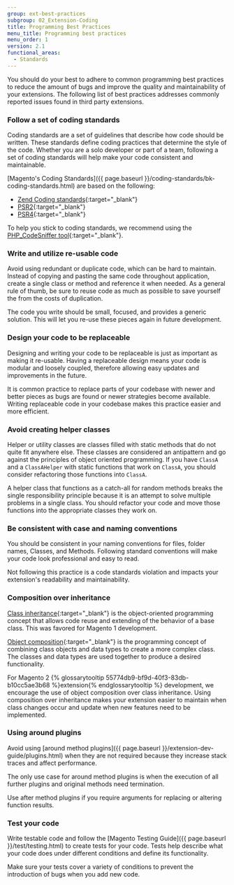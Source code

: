 ```yaml
---
group: ext-best-practices
subgroup: 02_Extension-Coding
title: Programming Best Practices
menu_title: Programming best practices
menu_order: 1
version: 2.1
functional_areas:
  - Standards
---
```


You should do your best to adhere to common programming best practices to reduce the amount of bugs and improve the quality and maintainability of your extensions.
The following list of best practices addresses commonly reported issues found in third party extensions.

### Follow a set of coding standards

Coding standards are a set of guidelines that describe how code should be written.
These standards define coding practices that determine the style of the code.
Whether you are a solo developer or part of a team, following a set of coding standards will help make your code consistent and maintainable.

[Magento's Coding Standards]({{ page.baseurl }}/coding-standards/bk-coding-standards.html) are based on the following:

* [Zend Coding standards](http://framework.zend.com/manual/1.12/en/coding-standard.html){:target="_blank"}
* [PSR2](http://www.php-fig.org/psr/psr-2/){:target="_blank"}
* [PSR4](http://www.php-fig.org/psr/psr-4/){:target="_blank"}

To help you stick to coding standards, we recommend using the [PHP_CodeSniffer tool](https://github.com/squizlabs/PHP_CodeSniffer){:target="_blank"}.

### Write and utilize re-usable code

Avoid using redundant or duplicate code, which can be hard to maintain.
Instead of copying and pasting the same code throughout application, create a single class or method and reference it when needed.
As a general rule of thumb, be sure to reuse code as much as possible to save yourself the from the costs of duplication.

The code you write should be small, focused, and provides a generic solution.
This will let you re-use these pieces again in future development.

### Design your code to be replaceable

Designing and writing your code to be replaceable is just as important as making it re-usable.
Having a replaceable design means your code is modular and loosely coupled, therefore allowing easy updates and improvements in the future.

It is common practice to replace parts of your codebase with newer and better pieces as bugs are found or newer strategies become available.
Writing replaceable code in your codebase makes this practice easier and more efficient.

### Avoid creating helper classes

Helper or utility classes are classes filled with static methods that do not quite fit anywhere else.
These classes are considered an antipattern and go against the principles of object oriented programming.
If you have `ClassA` and a `ClassAHelper` with static functions that work on `ClassA`, you should consider refactoring those functions into `ClassA`.

A helper class that functions as a catch-all for random methods breaks the single responsibility principle because it is an attempt to solve multiple problems in a single class.
You should refactor your code and move those functions into the appropriate classes they work on.

### Be consistent with case and naming conventions

You should be consistent in your naming conventions for files, folder names, Classes, and Methods.
Following standard conventions will make your code look professional and easy to read.

Not following this practice is a code standards violation and impacts your extension's readability and  maintainability.

### Composition over inheritance
[Class inheritance](https://en.wikipedia.org/wiki/Inheritance_(object-oriented_programming)){:target="_blank"} is the object-oriented programming concept that allows code reuse and extending of the behavior of a base class.
This was favored for Magento 1 development.

[Object composition](https://en.wikipedia.org/wiki/Object_composition){:target="_blank"} is the programming concept of combining class objects and data types to create a more complex class.
The classes and data types are used together to produce a desired functionality.

For Magento 2 {% glossarytooltip 55774db9-bf9d-40f3-83db-b10cc5ae3b68 %}extension{% endglossarytooltip %} development, we encourage the use of object composition over class inheritance.
Using composition over inheritance makes your extension easier to maintain when class changes occur and update when new features need to be implemented.

### Using around plugins

Avoid using [around method plugins]({{ page.baseurl }}/extension-dev-guide/plugins.html) when they are not required because they increase stack traces and affect performance.

The only use case for around method plugins is when the execution of all further plugins and original methods need termination.

Use after method plugins if you require arguments for replacing or altering function results.

### Test your code

Write testable code and follow the [Magento Testing Guide]({{ page.baseurl }}/test/testing.html) to create tests for your code.
Tests help describe what your code does under different conditions and define its functionality.

Make sure your tests cover a variety of conditions to prevent the introduction of bugs when you add new code.

